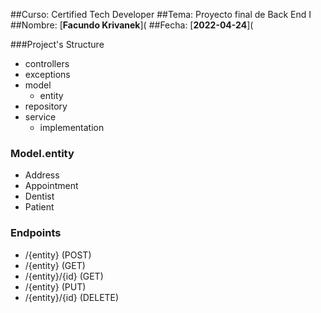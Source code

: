 ##Curso: Certified Tech Developer
##Tema: Proyecto final de Back End I
##Nombre: [**Facundo Krivanek**](
##Fecha: [**2022-04-24**](


###Project's Structure
* controllers
* exceptions
* model
    * entity
* repository
* service
    * implementation

### Model.entity
* Address
* Appointment
* Dentist
* Patient

### Endpoints
* /{entity} (POST)
* /{entity} (GET)
* /{entity}/{id} (GET)
* /{entity} (PUT)
* /{entity}/{id} (DELETE)